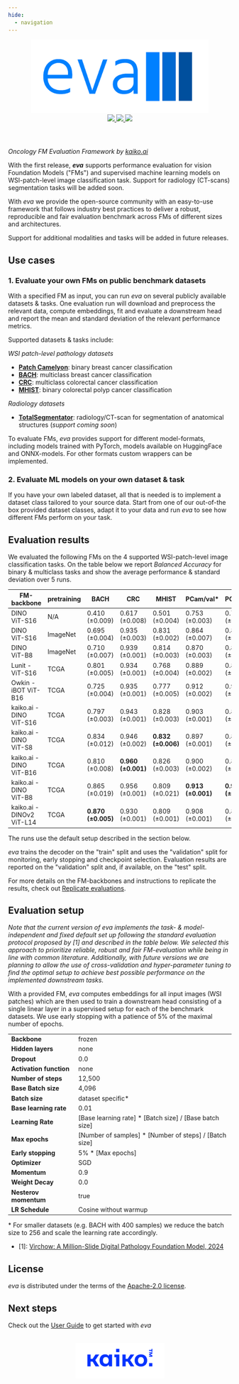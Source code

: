 ```yaml
---
hide:
  - navigation
---
```


<div align="center">

<img src="./images/eva-logo.png" width="400">

<br />

<a href="https://pypi.python.org/pypi/kaiko-eva">
  <img src="https://img.shields.io/pypi/v/kaiko-eva.svg?logo=python" />
</a>
<a href="https://github.com/kaiko-ai/eva/actions?query=workflow%3ACI">
  <img src="https://github.com/kaiko-ai/eva/workflows/CI/badge.svg" />
</a>
<a href="https://github.com/kaiko-ai/eva#license">
  <img src="https://img.shields.io/badge/License-Apache%202.0-blue.svg?labelColor=gray" />
</a>

<br />
<br />

</div>

# 

_Oncology FM Evaluation Framework by [kaiko.ai](https://www.kaiko.ai/)_

With the first release, ***eva*** supports performance evaluation for vision Foundation Models ("FMs") and supervised machine learning models on WSI-patch-level image classification task. Support for radiology (CT-scans) segmentation tasks will be added soon.

With *eva* we provide the open-source community with an easy-to-use framework that follows industry best practices to deliver a robust, reproducible and fair evaluation benchmark across FMs of different sizes and architectures.

Support for additional modalities and tasks will be added in future releases.

## Use cases

### 1. Evaluate your own FMs on public benchmark datasets

With a specified FM as input, you can run *eva* on several publicly available datasets & tasks. One evaluation run will download and preprocess the relevant data, compute embeddings, fit and evaluate a downstream head and report the mean and standard deviation of the relevant performance metrics.

Supported datasets & tasks include:

*WSI patch-level pathology datasets*

-	**[Patch Camelyon](datasets/patch_camelyon.md)**: binary breast cancer classification
-	**[BACH](datasets/bach.md)**: multiclass breast cancer classification
-	**[CRC](datasets/crc.md)**: multiclass colorectal cancer classification
-	**[MHIST](datasets/mhist.md)**: binary colorectal polyp cancer classification

*Radiology datasets*

-	**[TotalSegmentator](datasets/total_segmentator.md)**: radiology/CT-scan for segmentation of anatomical structures (*support coming soon*)

To evaluate FMs, *eva* provides support for different model-formats, including models trained with PyTorch, models available on HuggingFace and ONNX-models. For other formats custom wrappers can be implemented.


### 2. Evaluate ML models on your own dataset & task

If you have your own labeled dataset, all that is needed is to implement a dataset class tailored to your source data. Start from one of our out-of-the box provided dataset classes, adapt it to your data and run *eva* to see how different FMs perform on your task.

## Evaluation results

We evaluated the following FMs on the 4 supported WSI-patch-level image classification tasks. On the table below we report *Balanced Accuracy* for binary & multiclass tasks and show the average performance & standard deviation over 5 runs.


<center>

| FM-backbone                 | pretraining |  BACH             | CRC                | MHIST              |   PCam/val*        | PCam/test*      |       
|-----------------------------|-------------|------------------ |-----------------   |-----------------   |-----------------   |--------------     |
| DINO ViT-S16                | N/A         | 0.410 (±0.009)    | 0.617 (±0.008)     | 0.501 (±0.004)     | 0.753 (±0.003)	   | 0.728 (±0.003)    |
| DINO ViT-S16                | ImageNet    | 0.695 (±0.004)    | 0.935 (±0.003)     | 0.831 (±0.002)     | 0.864 (±0.007)     | 0.849 (±0.007)    |
| DINO ViT-B8        	        | ImageNet    | 0.710 (±0.007)    | 0.939 (±0.001)     | 0.814 (±0.003)     | 0.870 (±0.003)     | 0.856 (±0.004)    |
| Lunit - ViT-S16             | TCGA        | 0.801 (±0.005)    | 0.934 (±0.001)     | 0.768 (±0.004)     | 0.889 (±0.002)     | 0.895 (±0.006)    | 
| Owkin - iBOT ViT-B16        | TCGA        | 0.725 (±0.004)    | 0.935 (±0.001)     | 0.777 (±0.005)     | 0.912 (±0.002)     | 0.915 (±0.003)    | 
| kaiko.ai - DINO ViT-S16	    | TCGA        | 0.797 (±0.003)    | 0.943 (±0.001)     | 0.828 (±0.003)     | 0.903 (±0.001)     | 0.893 (±0.005)    |
| kaiko.ai - DINO ViT-S8	    | TCGA        | 0.834 (±0.012)    | 0.946 (±0.002)     | **0.832 (±0.006)** | 0.897 (±0.001)     | 0.887 (±0.002)    |
| kaiko.ai - DINO ViT-B16     | TCGA        | 0.810 (±0.008)    | **0.960 (±0.001)** | 0.826 (±0.003)     | 0.900 (±0.002)     | 0.898 (±0.003)    | 
| kaiko.ai - DINO ViT-B8      | TCGA        | 0.865 (±0.019)    | 0.956 (±0.001)     | 0.809 (±0.021)     | **0.913 (±0.001)** | **0.921 (±0.002)**| 
| kaiko.ai - DINOv2 ViT-L14   | TCGA        | **0.870 (±0.005)**| 0.930 (±0.001)     | 0.809 (±0.001)     | 0.908 (±0.001)     | 0.898 (±0.002)    | 

</center>

The runs use the default setup described in the section below.

*eva* trains the decoder on the "train" split and uses the "validation" split for monitoring, early stopping and checkpoint selection. Evaluation results are reported on the "validation" split and, if available, on the "test" split.

For more details on the FM-backbones and instructions to replicate the results, check out [Replicate evaluations](user-guide/advanced/replicate_evaluations.md).

## Evaluation setup

*Note that the current version of eva implements the task- & model-independent and fixed default set up following the standard evaluation protocol proposed by [1] and described in the table below. We selected this approach to prioritize reliable, robust and fair FM-evaluation while being in line with common literature. Additionally, with future versions we are planning to allow the use of cross-validation and hyper-parameter tuning to find the optimal setup to achieve best possible performance on the implemented downstream tasks.*

With a provided FM, *eva* computes embeddings for all input images (WSI patches) which are then used to train a downstream head consisting of a single linear layer in a supervised setup for each of the benchmark datasets. We use early stopping with a patience of 5% of the maximal number of epochs.

|                         |                           |
|-------------------------|---------------------------|
| **Backbone**            | frozen                    |
| **Hidden layers**       | none                      |
| **Dropout**             | 0.0                       |
| **Activation function** | none                      |
| **Number of steps**     | 12,500                    |
| **Base Batch size**     | 4,096                     |
| **Batch size**          | dataset specific*         |
| **Base learning rate**  | 0.01                      |
| **Learning Rate**       | [Base learning rate] * [Batch size] / [Base batch size]   |
| **Max epochs**          | [Number of samples] * [Number of steps] /  [Batch size]  |
| **Early stopping**      | 5% * [Max epochs]  |
| **Optimizer**           | SGD                       |
| **Momentum**            | 0.9                       |
| **Weight Decay**        | 0.0                       |
| **Nesterov momentum**   | true                      |
| **LR Schedule**         | Cosine without warmup     |

\* For smaller datasets (e.g. BACH with 400 samples) we reduce the batch size to 256 and scale the learning rate accordingly.

- [1]: [Virchow: A Million-Slide Digital Pathology Foundation Model, 2024](https://arxiv.org/pdf/2309.07778.pdf)

## License

*eva* is distributed under the terms of the [Apache-2.0 license](https://github.com/kaiko-ai/eva?tab=Apache-2.0-1-ov-file#readme).

## Next steps

Check out the [User Guide](user-guide/index.md) to get started with *eva*

<br />

<div align="center">
  <img src="images/kaiko-logo.png" width="200">
</div>
